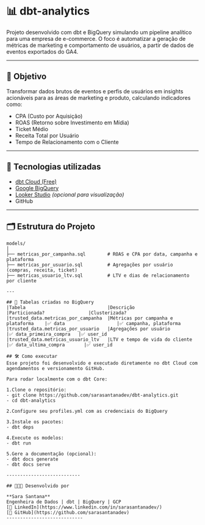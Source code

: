 # 📊 dbt-analytics

Projeto desenvolvido com dbt e BigQuery simulando um pipeline analítico para uma empresa de e-commerce. O foco é automatizar a geração de métricas de marketing e comportamento de usuários, a partir de dados de eventos exportados do GA4.

---

## 🎯 Objetivo

Transformar dados brutos de eventos e perfis de usuários em insights acionáveis para as áreas de marketing e produto, calculando indicadores como:

- CPA (Custo por Aquisição)
- ROAS (Retorno sobre Investimento em Mídia)
- Ticket Médio
- Receita Total por Usuário
- Tempo de Relacionamento com o Cliente

---

## 🧰 Tecnologias utilizadas

- [dbt Cloud (Free)](https://cloud.getdbt.com/)
- [Google BigQuery](https://cloud.google.com/bigquery)
- [Looker Studio](https://lookerstudio.google.com/) *(opcional para visualização)*
- GitHub

---

## 🗂️ Estrutura do Projeto

```plaintext
models/
│
├── metricas_por_campanha.sql        # ROAS e CPA por data, campanha e plataforma
├── metricas_por_usuario.sql         # Agregações por usuário (compras, receita, ticket)
├── metricas_usuario_ltv.sql         # LTV e dias de relacionamento por cliente

---

## 📁 Tabelas criadas no BigQuery
|Tabela	                             |Descrição	                          |Particionada?	            |Clusterizada?
|trusted_data.metricas_por_campanha	 |Métricas por campanha e plataforma	|✅ data	                  |✅ campanha, plataforma
|trusted_data.metricas_por_usuario	 |Agregações por usuário	            |✅ data_primeira_compra	  |✅ user_id
|trusted_data.metricas_usuario_ltv	 |LTV e tempo de vida do cliente	    |✅ data_ultima_compra	    |✅ user_id

## 🛠️ Como executar
Esse projeto foi desenvolvido e executado diretamente no dbt Cloud com agendamentos e versionamento GitHub.

Para rodar localmente com o dbt Core:

1.Clone o repositório:
- git clone https://github.com/sarasantanadev/dbt-analytics.git
- cd dbt-analytics

2.Configure seu profiles.yml com as credenciais do BigQuery

3.Instale os pacotes:
- dbt deps

4.Execute os modelos:
- dbt run

5.Gere a documentação (opcional):
- dbt docs generate
- dbt docs serve

---------------------------

## 👩🏽‍💻 Desenvolvido por

**Sara Santana**  
Engenheira de Dados | dbt | BigQuery | GCP  
[🔗 LinkedIn](https://www.linkedin.com/in/sarasantanadev/)  
[🐙 GitHub](https://github.com/sarasantanadev)
----------------------------
